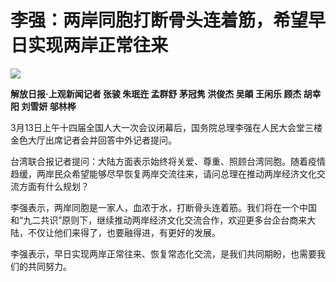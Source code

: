 # 李强：两岸同胞打断骨头连着筋，希望早日实现两岸正常往来

![](https://inews.gtimg.com/om_bt/OnvVDBqKN7G0XS6lpFmMrbwnd23kOUsJRRHjQFC_wvM9gAA/1000)

**解放日报·上观新闻记者 张骏 朱珉迕 孟群舒 茅冠隽 洪俊杰 吴頔 王闲乐 顾杰 胡幸阳 刘雪妍 邬林桦**

3月13日上午十四届全国人大一次会议闭幕后，国务院总理李强在人民大会堂三楼金色大厅出席记者会并回答中外记者提问。

台湾联合报记者提问：大陆方面表示始终将关爱、尊重、照顾台湾同胞。随着疫情趋缓，两岸民众希望能够尽早恢复两岸交流往来，请问总理在推动两岸经济文化交流方面有什么规划？

李强表示，两岸同胞是一家人，血浓于水，打断骨头连着筋。我们将在一个中国和“九二共识”原则下，继续推动两岸经济文化交流合作，欢迎更多台企台商来大陆，不仅让他们来得了，也要融得进，有更好的发展。

李强表示，早日实现两岸正常往来、恢复常态化交流，是我们共同期盼，也需要我们的共同努力。

